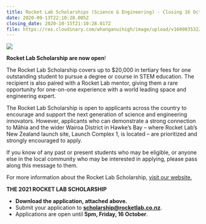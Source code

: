 ```yaml
---
title: Rocket Lab Scholarships (Science & Engineering) - Closing 16 October
date: 2020-09-13T22:10:28.005Z
closing_date: 2020-10-15T21:10:28.017Z
file: https://res.cloudinary.com/whanganuihigh/image/upload/v1600035322/Careers%20and%20Vocational/14.09.2020_-_Rocket-Lab-Scholarship-Application-Form-2021.pdf
---
```

![](https://res.cloudinary.com/whanganuihigh/image/upload/v1600035314/Careers%20and%20Vocational/14.09.2020_-_Rocketlab.png)

**Rocket Lab Scholarship are now open**!

The Rocket Lab Scholarship covers up to $20,000 in tertiary fees for one outstanding student to pursue a degree or course in STEM education. The recipient is also paired with a Rocket Lab mentor, giving them a rare opportunity for one-on-one experience with a world leading space and engineering expert.

The Rocket Lab Scholarship is open to applicants across the country to encourage and support the next generation of science and engineering innovators. However, applicants who can demonstrate a strong connection to Māhia and the wider Wairoa District in Hawke’s Bay – where Rocket Lab’s New Zealand launch site, Launch Complex 1, is located – are prioritized and strongly encouraged to apply.

If you know of any past or present students who may be eligible, or anyone else in the local community who may be interested in applying, please pass along this message to them. 

For more information about the Rocket Lab Scholarship, [visit our website.](https://www.rocketlabusa.com/careers/scholarships/)

**THE 2021 ROCKET LAB SCHOLARSHIP**

* **Download the application, attached above.**
* Submit your application to **[scholarship@rocketlab.co.nz](mailto:scholarship@rocketlab.co.nz)**.
* Applications are open until **5pm, Friday, 16 October**.